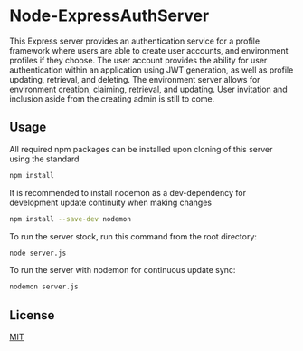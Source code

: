 # Node-ExpressAuthServer

This Express server provides an authentication service for a profile framework where users are able to create user accounts, and environment profiles if they choose. The user account provides the ability for user authentication within an application using JWT generation, as well as profile updating, retrieval, and deleting. The environment server allows for environment creation, claiming, retrieval, and updating. User invitation and inclusion aside from the creating admin is still to come. 

## Usage

All required npm packages can be installed upon cloning of this server using the standard
```bash
npm install
```
 
It is recommended to install nodemon as a dev-dependency for development update continuity when making changes
```bash
npm install --save-dev nodemon
```

To run the server stock, run this command from the root directory:
```bash
node server.js
```

To run the server with nodemon for continuous update sync:
```bash
nodemon server.js
```
    
## License
[MIT](https://choosealicense.com/licenses/mit/)

